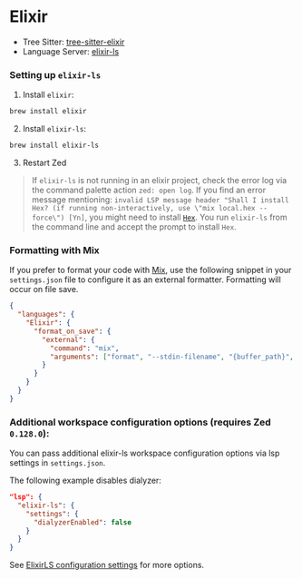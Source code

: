 # Elixir

- Tree Sitter: [tree-sitter-elixir](https://github.com/elixir-lang/tree-sitter-elixir)
- Language Server: [elixir-ls](https://github.com/elixir-lsp/elixir-ls)

### Setting up `elixir-ls`

1. Install `elixir`:

```bash
brew install elixir
```

2. Install `elixir-ls`:

```bash
brew install elixir-ls
```

3. Restart Zed

> If `elixir-ls` is not running in an elixir project, check the error log via the command palette action `zed: open log`. If you find an error message mentioning: `invalid LSP message header "Shall I install Hex? (if running non-interactively, use \"mix local.hex --force\") [Yn]`, you might need to install [`Hex`](https://hex.pm). You run `elixir-ls` from the command line and accept the prompt to install `Hex`.

### Formatting with Mix

If you prefer to format your code with [Mix](https://hexdocs.pm/mix/Mix.html), use the following snippet in your `settings.json` file to configure it as an external formatter. Formatting will occur on file save.

```json
{
  "languages": {
    "Elixir": {
      "format_on_save": {
        "external": {
          "command": "mix",
          "arguments": ["format", "--stdin-filename", "{buffer_path}", "-"]
        }
      }
    }
  }
}
```

### Additional workspace configuration options (requires Zed `0.128.0`):

You can pass additional elixir-ls workspace configuration options via lsp settings in `settings.json`.

The following example disables dialyzer:

```json
"lsp": {
  "elixir-ls": {
    "settings": {
      "dialyzerEnabled": false
    }
  }
}
```

See [ElixirLS configuration settings](https://github.com/elixir-lsp/elixir-ls#elixirls-configuration-settings) for more options.
